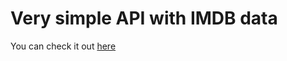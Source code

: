 # Very simple API with IMDB data
You can check it out [here](https://ancient-ocean-57130.herokuapp.com/)
